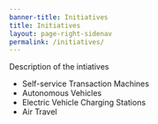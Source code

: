 ```yaml
---
banner-title: Initiatives
title: Initiatives
layout: page-right-sidenav
permalink: /initiatives/
---
```

Description of the intiatives

* Self-service Transaction Machines
* Autonomous Vehicles
* Electric Vehicle Charging Stations
* Air Travel
